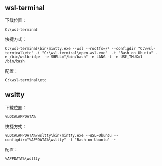 ## wsl-terminal

下载位置：

    C:\wsl-terminal

快捷方式：

    C:\wsl-terminal\bin\mintty.exe --wsl --rootfs=// --configdir "C:\wsl-terminal\etc" -i "C:\wsl-terminal\open-wsl.exe"  -t "Bash on Ubuntu" -e /bin/wslbridge  -e SHELL="/bin/bash" -e LANG -t -e USE_TMUX=1 /bin/bash

配置：

    C:\wsl-terminal\etc

## wsltty

下载位置：

    %LOCALAPPDATA%

快捷方式：

    %LOCALAPPDATA%\wsltty\bin\mintty.exe --WSL=Ubuntu --configdir="%APPDATA%\wsltty" -t "Bash on Ubuntu" -~

配置：

    %APPDATA%\wsltty
